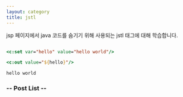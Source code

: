 ```yaml
---
layout: category
title: jstl
---
```


jsp 페이지에서 java 코드를 숨기기 위해 사용되는 jstl 태그에 대해 학습합니다.


```jsp

<c:set var="hello" value="hello world"/>

<c:out value="${hello}"/>
```


```
hello world
```


### -- Post List --
